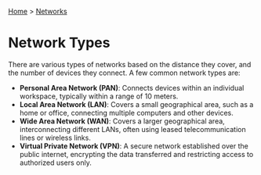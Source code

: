 [Home](../../README.md) > [Networks](./README.md)

# Network Types

There are various types of networks based on the distance they cover, and the number of devices they connect. A few common network types are:

- **Personal Area Network (PAN)**: Connects devices within an individual workspace, typically within a range of 10 meters.
- **Local Area Network (LAN)**: Covers a small geographical area, such as a home or office, connecting multiple computers and other devices.
- **Wide Area Network (WAN)**: Covers a larger geographical area, interconnecting different LANs, often using leased telecommunication lines or wireless links.
- **Virtual Private Network (VPN)**: A secure network established over the public internet, encrypting the data transferred and restricting access to authorized users only.
